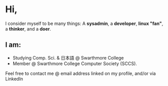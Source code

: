 
<!---
Kasadasan/Kasadasan is a ✨ special ✨ repository because its `README.md` (this file) appears on your GitHub profile.
You can click the Preview link to take a look at your changes.
--->

# Hi,

I consider myself to be many things: A **sysadmin**, a **developer**, **linux "fan"**, a **thinker**, and a **doer**.

## I am: 
- Studying Comp. Sci. & 日本語 @ Swarthmore College
- Member @ Swarthmore College Computer Society (SCCS).


Feel free to contact me @ email address linked on my profile, and/or via LinkedIn

